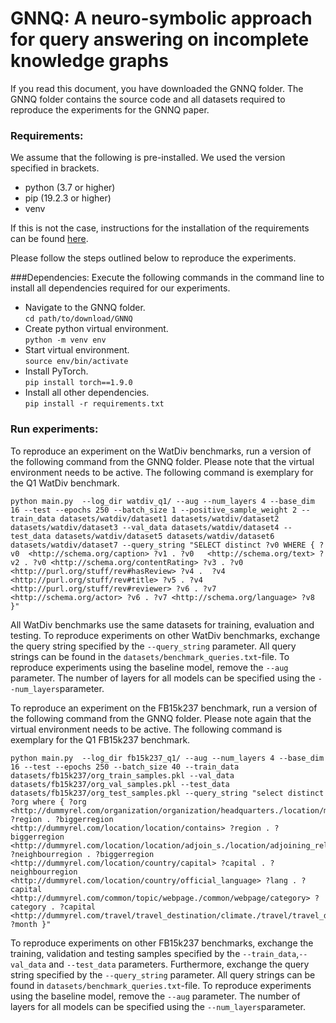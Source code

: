 # GNNQ: A neuro-symbolic approach for query answering on incomplete knowledge graphs
If you read this document, you have downloaded the GNNQ folder. The GNNQ folder contains the source code and all datasets required to reproduce the experiments for the GNNQ paper.

### Requirements:
We assume that the following is pre-installed. We used the version specified in brackets.
- python (3.7 or higher)
- pip (19.2.3 or higher)
- venv

If this is not the case, instructions for the installation of the requirements can be found [here](https://packaging.python.org/en/latest/guides/installing-using-pip-and-virtual-environments/).

Please follow the steps outlined below to reproduce the experiments.

###Dependencies:
Execute the following commands in the command line to install all dependencies required for our experiments.
- Navigate to the GNNQ folder. \
```cd path/to/download/GNNQ```
- Create python virtual environment. \
```python -m venv env```
- Start virtual environment. \
```source env/bin/activate```
- Install PyTorch. \
```pip install torch==1.9.0```
- Install all other dependencies. \
```pip install -r requirements.txt```

### Run experiments:
To reproduce an experiment on the WatDiv benchmarks, run a version of the following command from the GNNQ folder. Please note that the virtual environment needs to be active. The following command is exemplary for the Q1 WatDiv benchmark. 
```
python main.py  --log_dir watdiv_q1/ --aug --num_layers 4 --base_dim 16 --test --epochs 250 --batch_size 1 --positive_sample_weight 2 --train_data datasets/watdiv/dataset1 datasets/watdiv/dataset2 datasets/watdiv/dataset3 --val_data datasets/watdiv/dataset4 --test_data datasets/watdiv/dataset5 datasets/watdiv/dataset6 datasets/watdiv/dataset7 --query_string "SELECT distinct ?v0 WHERE { ?v0  <http://schema.org/caption> ?v1 . ?v0   <http://schema.org/text> ?v2 . ?v0 <http://schema.org/contentRating> ?v3 . ?v0   <http://purl.org/stuff/rev#hasReview> ?v4 .  ?v4 <http://purl.org/stuff/rev#title> ?v5 . ?v4  <http://purl.org/stuff/rev#reviewer> ?v6 . ?v7 <http://schema.org/actor> ?v6 . ?v7 <http://schema.org/language> ?v8  }" 
```

All WatDiv benchmarks use the same datasets for training, evaluation and testing. To reproduce experiments on other WatDiv benchmarks, exchange the query string specified by the `--query_string` parameter. All query strings can be found in the `datasets/benchmark_queries.txt`-file. To reproduce experiments using the baseline model, remove the `--aug` parameter. The number of layers for all models can be specified using the `--num_layers`parameter.

To reproduce an experiment on the FB15k237 benchmark, run a version of the following command from the GNNQ folder. Please note again that the virtual environment needs to be active. The following command is exemplary for the Q1 FB15k237 benchmark.

```
python main.py  --log_dir fb15k237_q1/ --aug --num_layers 4 --base_dim 16 --test --epochs 250 --batch_size 40 --train_data  datasets/fb15k237/org_train_samples.pkl --val_data datasets/fb15k237/org_val_samples.pkl --test_data datasets/fb15k237/org_test_samples.pkl --query_string "select distinct ?org where { ?org <http://dummyrel.com/organization/organization/headquarters./location/mailing_address/state_province_region> ?region . ?biggerregion <http://dummyrel.com/location/location/contains> ?region . ?biggerregion <http://dummyrel.com/location/location/adjoin_s./location/adjoining_relationship/adjoins> ?neighbourregion . ?biggerregion <http://dummyrel.com/location/country/capital> ?capital . ?neighbourregion <http://dummyrel.com/location/country/official_language> ?lang . ?capital <http://dummyrel.com/common/topic/webpage./common/webpage/category> ?category . ?capital <http://dummyrel.com/travel/travel_destination/climate./travel/travel_destination_monthly_climate/month> ?month }"  
```
To reproduce experiments on other FB15k237 benchmarks, exchange the training, validation and testing samples specified by the `--train_data`,`--val_data` and `--test_data` parameters. Furthermore, exchange the query string specified by the `--query_string` parameter. All query strings can be found in `datasets/benchmark_queries.txt`-file. To reproduce experiments using the baseline model, remove the `--aug` parameter. The number of layers for all models can be specified using the `--num_layers`parameter.